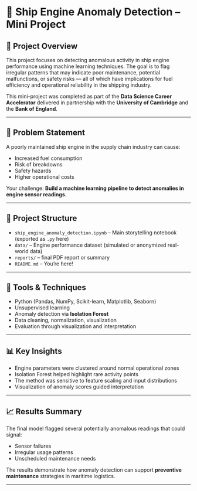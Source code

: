 # 🚢 Ship Engine Anomaly Detection – Mini Project

## 📌 Project Overview

This project focuses on detecting anomalous activity in ship engine performance using machine learning techniques. The goal is to flag irregular patterns that may indicate poor maintenance, potential malfunctions, or safety risks — all of which have implications for fuel efficiency and operational reliability in the shipping industry.

This mini-project was completed as part of the **Data Science Career Accelerator** delivered in partnership with the **University of Cambridge** and the **Bank of England**.

---

## 🧠 Problem Statement

A poorly maintained ship engine in the supply chain industry can cause:
- Increased fuel consumption
- Risk of breakdowns
- Safety hazards
- Higher operational costs

Your challenge: **Build a machine learning pipeline to detect anomalies in engine sensor readings.**

---

## 📂 Project Structure

- `ship_engine_anomaly_detection.ipynb` – Main storytelling notebook (exported as `.py` here)
- `data/` – Engine performance dataset (simulated or anonymized real-world data)
- `reports/` – final PDF report or summary
- `README.md` – You’re here!

---

## 🔧 Tools & Techniques

- Python (Pandas, NumPy, Scikit-learn, Matplotlib, Seaborn)
- Unsupervised learning
- Anomaly detection via **Isolation Forest**
- Data cleaning, normalization, visualization
- Evaluation through visualization and interpretation

---

## 📊 Key Insights

- Engine parameters were clustered around normal operational zones
- Isolation Forest helped highlight rare activity points
- The method was sensitive to feature scaling and input distributions
- Visualization of anomaly scores guided interpretation

---

## 📈 Results Summary

The final model flagged several potentially anomalous readings that could signal:
- Sensor failures
- Irregular usage patterns
- Unscheduled maintenance needs

The results demonstrate how anomaly detection can support **preventive maintenance** strategies in maritime logistics.

---
